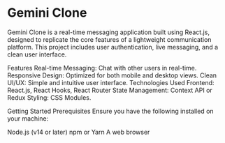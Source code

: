 # Gemini Clone

Gemini Clone is a real-time messaging application built using React.js, designed to replicate the core features of a lightweight communication platform. This project includes user authentication, live messaging, and a clean user interface.

Features
Real-time Messaging: Chat with other users in real-time.
Responsive Design: Optimized for both mobile and desktop views.
Clean UI/UX: Simple and intuitive user interface.
Technologies Used
Frontend: React.js, React Hooks, React Router
State Management: Context API or Redux
Styling: CSS Modules.

Getting Started
Prerequisites
Ensure you have the following installed on your machine:

Node.js (v14 or later)
npm or Yarn
A web browser